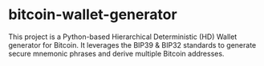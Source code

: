 # bitcoin-wallet-generator
This project is a Python-based Hierarchical Deterministic (HD) Wallet generator for Bitcoin. It leverages the BIP39 &amp; BIP32 standards to generate secure mnemonic phrases and derive multiple Bitcoin addresses.
